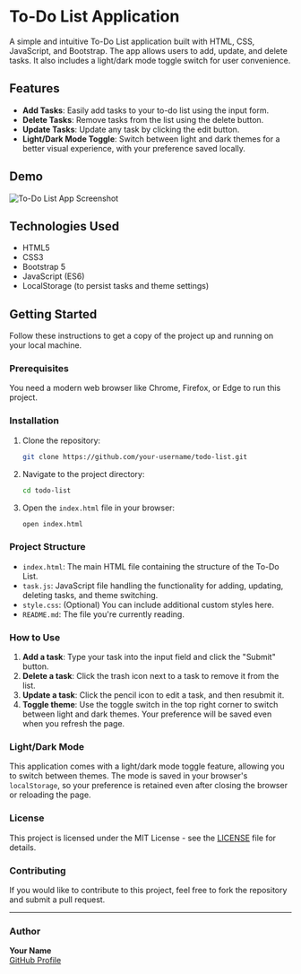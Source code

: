 # To-Do List Application

A simple and intuitive To-Do List application built with HTML, CSS, JavaScript, and Bootstrap. The app allows users to add, update, and delete tasks. It also includes a light/dark mode toggle switch for user convenience.

## Features

- **Add Tasks**: Easily add tasks to your to-do list using the input form.
- **Delete Tasks**: Remove tasks from the list using the delete button.
- **Update Tasks**: Update any task by clicking the edit button.
- **Light/Dark Mode Toggle**: Switch between light and dark themes for a better visual experience, with your preference saved locally.

## Demo

![To-Do List App Screenshot](path_to_screenshot)

## Technologies Used

- HTML5
- CSS3
- Bootstrap 5
- JavaScript (ES6)
- LocalStorage (to persist tasks and theme settings)

## Getting Started

Follow these instructions to get a copy of the project up and running on your local machine.

### Prerequisites

You need a modern web browser like Chrome, Firefox, or Edge to run this project.

### Installation

1. Clone the repository:

    ```bash
    git clone https://github.com/your-username/todo-list.git
    ```

2. Navigate to the project directory:

    ```bash
    cd todo-list
    ```

3. Open the `index.html` file in your browser:

    ```bash
    open index.html
    ```

### Project Structure

- `index.html`: The main HTML file containing the structure of the To-Do List.
- `task.js`: JavaScript file handling the functionality for adding, updating, deleting tasks, and theme switching.
- `style.css`: (Optional) You can include additional custom styles here.
- `README.md`: The file you're currently reading.

### How to Use

1. **Add a task**: Type your task into the input field and click the "Submit" button.
2. **Delete a task**: Click the trash icon next to a task to remove it from the list.
3. **Update a task**: Click the pencil icon to edit a task, and then resubmit it.
4. **Toggle theme**: Use the toggle switch in the top right corner to switch between light and dark themes. Your preference will be saved even when you refresh the page.

### Light/Dark Mode

This application comes with a light/dark mode toggle feature, allowing you to switch between themes. The mode is saved in your browser's `localStorage`, so your preference is retained even after closing the browser or reloading the page.

### License

This project is licensed under the MIT License - see the [LICENSE](LICENSE) file for details.

### Contributing

If you would like to contribute to this project, feel free to fork the repository and submit a pull request.

---

### Author

**Your Name**  
[GitHub Profile](https://github.com/your-username)


